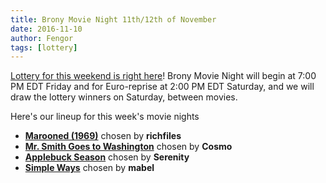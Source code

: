 ```yaml
---
title: Brony Movie Night 11th/12th of November
date: 2016-11-10
author: Fengor
tags: [lottery]
---
```

[Lottery for this weekend is right here][lotto]! Brony Movie Night will begin at 7:00 PM EDT Friday and for Euro-reprise at 2:00 PM EDT Saturday, and we will draw the lottery winners on Saturday, between movies. 

Here's our lineup for this week's movie nights

 - **[Marooned (1969)][m1]** chosen by **richfiles**
 - **[Mr. Smith Goes to Washington][m2]** chosen by **Cosmo**
 - **[Applebuck Season][p1]** chosen by **Serenity**
 - **[Simple Ways][p2]** chosen by **mabel**
  
[m1]: http://www.imdb.com/title/tt0064639/
[m2]: http://www.imdb.com/title/tt0031679/
[p1]: http://www.imdb.com/title/tt1758313/
[p2]: http://www.imdb.com/title/tt3099900/
[lotto]: https://bronystate.typeform.com/to/yMbUo0
